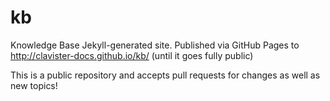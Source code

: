 # kb
Knowledge Base Jekyll-generated site. Published via GitHub Pages to http://clavister-docs.github.io/kb/ (until it goes fully public)

This is a public repository and accepts pull requests for changes as well as new topics!
